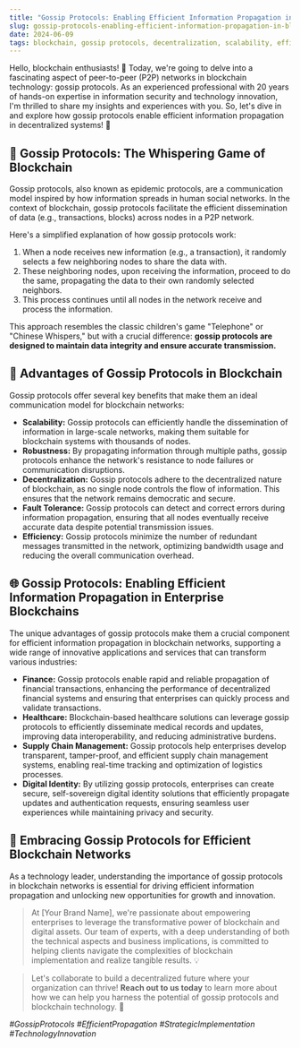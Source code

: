```yaml
---
title: "Gossip Protocols: Enabling Efficient Information Propagation in Blockchain Networks"
slug: gossip-protocols-enabling-efficient-information-propagation-in-blockchain-networks
date: 2024-06-09
tags: blockchain, gossip protocols, decentralization, scalability, efficiency
---
```


Hello, blockchain enthusiasts! 🚀 Today, we're going to delve into a fascinating aspect of peer-to-peer (P2P) networks in blockchain technology: gossip protocols. As an experienced professional with 20 years of hands-on expertise in information security and technology innovation, I'm thrilled to share my insights and experiences with you. So, let's dive in and explore how gossip protocols enable efficient information propagation in decentralized systems! 🌟

## 📣 Gossip Protocols: The Whispering Game of Blockchain

Gossip protocols, also known as epidemic protocols, are a communication model inspired by how information spreads in human social networks. In the context of blockchain, gossip protocols facilitate the efficient dissemination of data (e.g., transactions, blocks) across nodes in a P2P network.

Here's a simplified explanation of how gossip protocols work:

1. When a node receives new information (e.g., a transaction), it randomly selects a few neighboring nodes to share the data with.
2. These neighboring nodes, upon receiving the information, proceed to do the same, propagating the data to their own randomly selected neighbors.
3. This process continues until all nodes in the network receive and process the information.

This approach resembles the classic children's game "Telephone" or "Chinese Whispers," but with a crucial difference: **gossip protocols are designed to maintain data integrity and ensure accurate transmission.**

## 🚀 Advantages of Gossip Protocols in Blockchain

Gossip protocols offer several key benefits that make them an ideal communication model for blockchain networks:

- **Scalability:** Gossip protocols can efficiently handle the dissemination of information in large-scale networks, making them suitable for blockchain systems with thousands of nodes.
- **Robustness:** By propagating information through multiple paths, gossip protocols enhance the network's resistance to node failures or communication disruptions.
- **Decentralization:** Gossip protocols adhere to the decentralized nature of blockchain, as no single node controls the flow of information. This ensures that the network remains democratic and secure.
- **Fault Tolerance:** Gossip protocols can detect and correct errors during information propagation, ensuring that all nodes eventually receive accurate data despite potential transmission issues.
- **Efficiency:** Gossip protocols minimize the number of redundant messages transmitted in the network, optimizing bandwidth usage and reducing the overall communication overhead.

## 🌐 Gossip Protocols: Enabling Efficient Information Propagation in Enterprise Blockchains

The unique advantages of gossip protocols make them a crucial component for efficient information propagation in blockchain networks, supporting a wide range of innovative applications and services that can transform various industries:

- **Finance:** Gossip protocols enable rapid and reliable propagation of financial transactions, enhancing the performance of decentralized financial systems and ensuring that enterprises can quickly process and validate transactions.
- **Healthcare:** Blockchain-based healthcare solutions can leverage gossip protocols to efficiently disseminate medical records and updates, improving data interoperability, and reducing administrative burdens.
- **Supply Chain Management:** Gossip protocols help enterprises develop transparent, tamper-proof, and efficient supply chain management systems, enabling real-time tracking and optimization of logistics processes.
- **Digital Identity:** By utilizing gossip protocols, enterprises can create secure, self-sovereign digital identity solutions that efficiently propagate updates and authentication requests, ensuring seamless user experiences while maintaining privacy and security.

## 🚀 Embracing Gossip Protocols for Efficient Blockchain Networks

As a technology leader, understanding the importance of gossip protocols in blockchain networks is essential for driving efficient information propagation and unlocking new opportunities for growth and innovation.

> At [Your Brand Name], we're passionate about empowering enterprises to leverage the transformative power of blockchain and digital assets. Our team of experts, with a deep understanding of both the technical aspects and business implications, is committed to helping clients navigate the complexities of blockchain implementation and realize tangible results. 💡

> Let's collaborate to build a decentralized future where your organization can thrive! **Reach out to us today** to learn more about how we can help you harness the potential of gossip protocols and blockchain technology. 🤝

*#GossipProtocols #EfficientPropagation #StrategicImplementation #TechnologyInnovation*